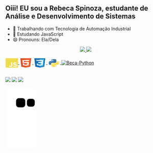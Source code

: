 ## Oiii! EU sou a Rebeca Spinoza, estudante de Análise e Desenvolvimento de Sistemas

- 🔭 Trabalhando com Tecnologia de Automação Industrial
- 🌱 Estudando JavaScript
- 😄 Pronouns: Ela/Dela

<div align="center">
  <a href="https://github.com/RebecaSpinoza">
  <img height="180em" src="https://github-readme-stats.vercel.app/api?username=RebecaSpinoza&show_icons=true&theme=dracula&include_all_commits=true&count_private=true"/>
  <img height="180em" src="https://github-readme-stats.vercel.app/api/top-langs/?username=RebecaSpinoza&layout=compact&langs_count=7&theme=dracula"/>
</div>
<div style="display: inline_block"><br>
  <img align="center" alt="Beca-Js" height="30" width="40" src="https://raw.githubusercontent.com/devicons/devicon/master/icons/javascript/javascript-plain.svg">
  <img align="center" alt="Beca-HTML" height="30" width="40" src="https://raw.githubusercontent.com/devicons/devicon/master/icons/html5/html5-original.svg">
  <img align="center" alt="Beca-CSS" height="30" width="40" src="https://raw.githubusercontent.com/devicons/devicon/master/icons/css3/css3-original.svg">
  <img align="center" alt="Beca-Python" height="30" width="40" src="https://raw.githubusercontent.com/devicons/devicon/master/icons/python/python-original.svg">
  <img align="center" alt="Beca-Python" height="30" width="40" src="https://cdn.jsdelivr.net/gh/devicons/devicon/icons/java/java-original-wordmark.svg" />
</div>
  
  ##
 
<div> 
  <a href="[https://instagram.com/rafaballerini](https://www.instagram.com/rebeca_spinoza_/)" target="_blank"><img src="https://img.shields.io/badge/-Instagram-%23E4405F?style=for-the-badge&logo=instagram&logoColor=white" target="_blank"></a>
  <a href = "mailto:beca.spinoza@gmail.com"><img src="https://img.shields.io/badge/-Gmail-%23333?style=for-the-badge&logo=gmail&logoColor=white" target="_blank"></a>
  <a href="https://www.linkedin.com/in/rebeca-spinoza-4a38b31a4" target="_blank"><img src="https://img.shields.io/badge/-LinkedIn-%230077B5?style=for-the-badge&logo=linkedin&logoColor=white" target="_blank"></a> 
 
  ![Snake animation](https://github.com/RebecaSpinoza/RebecaSpinoza/blob/output/github-contribution-grid-snake.svg)
 
</div>
